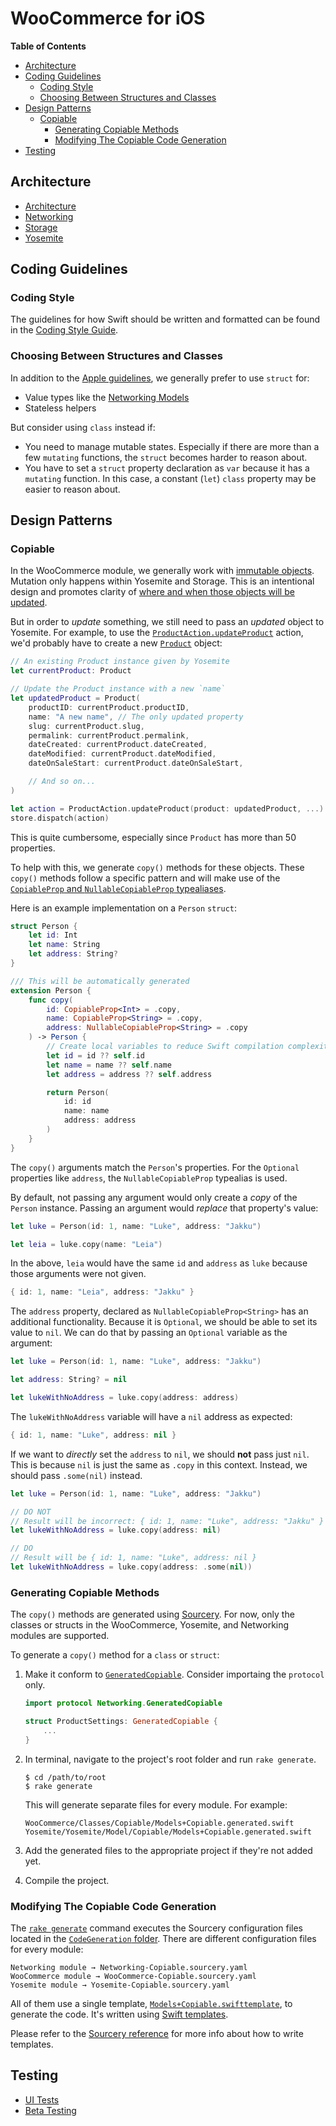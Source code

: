 # WooCommerce for iOS 

**Table of Contents**

- [Architecture](#architecture)
- [Coding Guidelines](#coding-guidelines)
    - [Coding Style](#coding-style)
    - [Choosing Between Structures and Classes](#choosing-between-structures-and-classes)
- [Design Patterns](#design-patterns)
    - [Copiable](#copiable)
        - [Generating Copiable Methods](#generating-copiable-methods)
        - [Modifying The Copiable Code Generation](modifying-the-copiable-code-generation)
- [Testing](#testing)

## Architecture

- [Architecture](ARCHITECTURE.md)
- [Networking](NETWORKING.md)
- [Storage](STORAGE.md)
- [Yosemite](YOSEMITE.md)

## Coding Guidelines

### Coding Style

The guidelines for how Swift should be written and formatted can be found in the [Coding Style Guide](coding-style-guide.md).

### Choosing Between Structures and Classes

In addition to the [Apple guidelines](https://developer.apple.com/documentation/swift/choosing_between_structures_and_classes), we generally prefer to use `struct` for: 

- Value types like the [Networking Models](../Networking/Networking/Model)
- Stateless helpers 

But consider using `class` instead if:

- You need to manage mutable states. Especially if there are more than a few `mutating` functions, the `struct` becomes harder to reason about.
- You have to set a `struct` property declaration as `var` because it has a `mutating` function. In this case, a constant (`let`) `class` property may be easier to reason about.

## Design Patterns

### Copiable 

In the WooCommerce module, we generally work with [immutable objects](../Yosemite/Yosemite/Model/Model.swift). Mutation only happens within Yosemite and Storage. This is an intentional design and promotes clarity of [where and when those objects will be updated](https://git.io/JvALp). 

But in order to _update_ something, we still need to pass an _updated_ object to Yosemite. For example, to use the [`ProductAction.updateProduct`](../Yosemite/Yosemite/Actions/ProductAction.swift) action, we'd probably have to create a new [`Product`](../Networking/Networking/Model/Product/Product.swift) object: 

```swift
// An existing Product instance given by Yosemite
let currentProduct: Product 

// Update the Product instance with a new `name`
let updatedProduct = Product(
    productID: currentProduct.productID,
    name: "A new name", // The only updated property
    slug: currentProduct.slug,
    permalink: currentProduct.permalink,
    dateCreated: currentProduct.dateCreated,
    dateModified: currentProduct.dateModified,
    dateOnSaleStart: currentProduct.dateOnSaleStart,

    // And so on...
)

let action = ProductAction.updateProduct(product: updatedProduct, ...)
store.dispatch(action)
```

This is quite cumbersome, especially since `Product` has more than 50 properties. 

To help with this, we generate `copy()` methods for these objects. These `copy()` methods follow a specific pattern and will make use of the [`CopiableProp` and `NullableCopiableProp` typealiases](../Networking/Networking/Copiable/Copiable.swift).

Here is an example implementation on a `Person` `struct`:

```swift
struct Person {
    let id: Int
    let name: String
    let address: String?
}

/// This will be automatically generated
extension Person {
    func copy(
        id: CopiableProp<Int> = .copy,
        name: CopiableProp<String> = .copy,
        address: NullableCopiableProp<String> = .copy
    ) -> Person {
        // Create local variables to reduce Swift compilation complexity.
        let id = id ?? self.id 
        let name = name ?? self.name
        let address = address ?? self.address

        return Person(
            id: id 
            name: name 
            address: address 
        )
    }
}
```

The `copy()` arguments match the `Person`'s properties. For the `Optional` properties like `address`, the `NullableCopiableProp` typealias is used.

By default, not passing any argument would only create a _copy_ of the `Person` instance. Passing an argument would _replace_ that property's value:

```swift
let luke = Person(id: 1, name: "Luke", address: "Jakku")

let leia = luke.copy(name: "Leia")
```

In the above, `leia` would have the same `id` and `address` as `luke` because those arguments were not given. 

```swift
{ id: 1, name: "Leia", address: "Jakku" }
```

The `address` property, declared as `NullableCopiableProp<String>` has an additional functionality. Because it is `Optional`, we should be able to set its value to `nil`. We can do that by passing an `Optional` variable as the argument:

```swift
let luke = Person(id: 1, name: "Luke", address: "Jakku")

let address: String? = nil

let lukeWithNoAddress = luke.copy(address: address)
```

The `lukeWithNoAddress` variable will have a `nil` address as expected:

```swift
{ id: 1, name: "Luke", address: nil }
```

If we want to _directly_ set the `address` to `nil`, we should **not** pass just `nil`. This is because `nil` is just the same as `.copy` in this context. Instead, we should pass `.some(nil)` instead.

```swift 
let luke = Person(id: 1, name: "Luke", address: "Jakku")

// DO NOT
// Result will be incorrect: { id: 1, name: "Luke", address: "Jakku" }
let lukeWithNoAddress = luke.copy(address: nil)

// DO
// Result will be { id: 1, name: "Luke", address: nil }
let lukeWithNoAddress = luke.copy(address: .some(nil))
```

### Generating Copiable Methods

The `copy()` methods are generated using [Sourcery](https://github.com/krzysztofzablocki/Sourcery). For now, only the classes or structs in the WooCommerce, Yosemite, and Networking modules are supported.

To generate a `copy()` method for a `class` or `struct`:

1. Make it conform to [`GeneratedCopiable`](../Networking/Networking/Copiable/GeneratedCopiable.swift). Consider importaing the `protocol` only.

    ```swift
    import protocol Networking.GeneratedCopiable

    struct ProductSettings: GeneratedCopiable {
        ...
    }
    ```

2. In terminal, navigate to the project's root folder and run `rake generate`.

    ```
    $ cd /path/to/root
    $ rake generate
    ```

    This will generate separate files for every module. For example:

    ```
    WooCommerce/Classes/Copiable/Models+Copiable.generated.swift
    Yosemite/Yosemite/Model/Copiable/Models+Copiable.generated.swift
    ```
    
3. Add the generated files to the appropriate project if they're not added yet.
4. Compile the project.

### Modifying The Copiable Code Generation

The [`rake generate`](../Rakefile) command executes the Sourcery configuration files located in the [`CodeGeneration` folder](../CodeGeneration). There are different configuration files for every module:

```
Networking module → Networking-Copiable.sourcery.yaml
WooCommerce module → WooCommerce-Copiable.sourcery.yaml
Yosemite module → Yosemite-Copiable.sourcery.yaml
```

All of them use a single template, [`Models+Copiable.swifttemplate`](../CodeGeneration/Models+Copiable.swifttemplate), to generate the code. It's written using [Swift templates](https://cdn.rawgit.com/krzysztofzablocki/Sourcery/master/docs/writing-templates.html).

Please refer to the [Sourcery reference](https://cdn.rawgit.com/krzysztofzablocki/Sourcery/master/docs/index.html) for more info about how to write templates.


## Testing

- [UI Tests](UI-TESTS.md)
- [Beta Testing](https://woocommercehalo.wordpress.com/setup/join-ios-beta/)